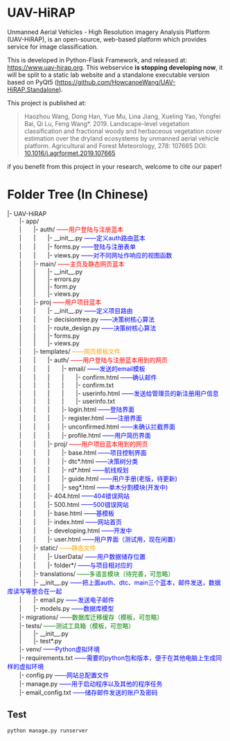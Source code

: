 # UAV-HiRAP
Unmanned Aerial Vehicles - High Resolution imagery Analysis Platform (UAV-HiRAP), is an open-source, web-based platform which provides service for image classification.    

This is developed in Python-Flask Framework, and released at: https://www.uav-hirap.org. This webservice **is stopping developing now**, it will be split to a static lab website and a standalone executable version based on PyQt5 (https://github.com/HowcanoeWang/UAV-HiRAP.Standalone). 

This project is published at:    
> Haozhou Wang, Dong Han, Yue Mu, Lina Jiang, Xueling Yao, Yongfei Bai, Qi Lu, Feng Wang*. 2019. Landscape-level vegetation classification and fractional woody and herbaceous vegetation cover estimation over the dryland ecosystems by unmanned aerial vehicle platform. Agricultural and Forest Meteorology, 278: 107665 DOI: [10.1016/j.agrformet.2019.107665](https://www.sciencedirect.com/science/article/pii/S0168192319302734?via%3Dihub)    

if you benefit from this project in your research, welcome to cite our paper!

# Folder Tree (In Chinese)
|- UAV-HiRAP    
  |- app/    
  |  |- auth/ <font color='red'>——用户登陆与注册蓝本</font>    
  |  |  |- \_\_init\_\_.py   <font color='blue'>——定义auth路由蓝本</font>    
  |  |  |- forms.py   <font color='blue'>——登陆与注册表单</font>    
  |  |  |- views.py   <font color='blue'>——对不同网址作响应的视图函数</font>    
  |  |- main/ <font color='red'>——主页及静态网页蓝本</font>    
  |  |  |- \_\_init\_\_.py    
  |  |  |- errors.py    
  |  |  |- form.py    
  |  |  |- views.py   
  |  |- proj <font color='red'>——用户项目蓝本</font>    
  |  |  |- \_\_init\_\_.py   <font color='blue'>——定义项目路由</font>    
  |  |  |- decisiontree.py   <font color='blue'>——决策树核心算法</font>    
  |  |  |- route_design.py   <font color='blue'>——决策树核心算法</font>    
  |  |  |- forms.py    
  |  |  |- views.py     
  |  |- templates/ <font color='orange'>——网页模板文件</font>    
  |  |  |- auth/   <font color='red'>——用户登陆与注册蓝本用到的网页</font>    
  |  |  |  |- email/   <font color='blue'>——发送的email模板</font>    
  |  |  |  |  |- confirm.html   <font color='blue'>——确认邮件</font>    
  |  |  |  |  |- confirm.txt    
  |  |  |  |  |- userinfo.html   <font color='blue'>——发送给管理员的新注册用户信息</font>    
  |  |  |  |  |- userinfo.txt    
  |  |  |  |- login.html   <font color='blue'>——登陆界面</font>    
  |  |  |  |- register.html   <font color='blue'>——注册界面</font>    
  |  |  |  |- unconfirmed.html   <font color='blue'>——未确认拦截界面</font>    
  |  |  |  |- profile.html   <font color='blue'>——用户简历界面</font>    
  |  |  |- proj/   <font color='red'>——用户项目蓝本用到的网页</font>    
  |  |  |  |- base.html   <font color='blue'>——项目控制界面</font>    
  |  |  |  |- dtc*.html   <font color='blue'>——决策树分类</font>    
  |  |  |  |- rd*.html   <font color='blue'>——航线规划</font>    
  |  |  |  |- guide.html   <font color='blue'>——用户手册(老版，待更新)</font>    
  |  |  |  |- seg*.html   <font color='blue'>——单木分割模块(开发中)</font>    
  |  |  |- 404.html   <font color='blue'>——404错误网站</font>    
  |  |  |- 500.html   <font color='blue'>——500错误网站</font>    
  |  |  |- base.html   <font color='blue'>——基模板</font>    
  |  |  |- index.html   <font color='blue'>——网站首页</font>    
  |  |  |- developing.html   <font color='blue'>——开发中</font>    
  |  |  |- user.html   <font color='blue'>——用户界面（测试用，现在闲置）</font>    
  |  |- static/   <font color='orange'>——静态文件</font>      
  |  |  |- UserData/   <font color='blue'>——用户数据储存位置</font>    
  |  |  |- folder*/   <font color='blue'>——与项目相对应的</font>    
  |  |- translations/ <font color='green'>——多语言模块（待完善，可忽略）</font>    
  |  |- \_\_init\_\_.py   <font color='blue'>——把上面auth、dtc、main三个蓝本，邮件发送，数据库读写等整合在一起</font>    
  |  |- email.py   <font color='blue'>——发送电子邮件</font>    
  |  |- models.py   <font color='blue'>——数据库模型</font>    
  |- migrations/  <font color='green'>——数据库迁移缓存（模板，可忽略）</font>    
  |- tests/   <font color='green'>——测试工具箱（模板，可忽略）</font>    
  |  |- \_\_init\_\_.py    
  |  |- test\*.py    
  |- venv/  <font color='blue'>——Python虚拟环境</font>    
  |- requirements.txt  <font color='blue'>——需要的python包和版本，便于在其他电脑上生成同样的虚拟环境</font>    
  |- config.py  <font color='blue'>——网站总配置文件</font>    
  |- manage.py  <font color='blue'>——用于启动程序以及其他的程序任务</font>    
  |- email_config.txt <font color='blue'>——储存邮件发送的账户及密码</font>    

## Test

```python
python manage.py runserver
```

